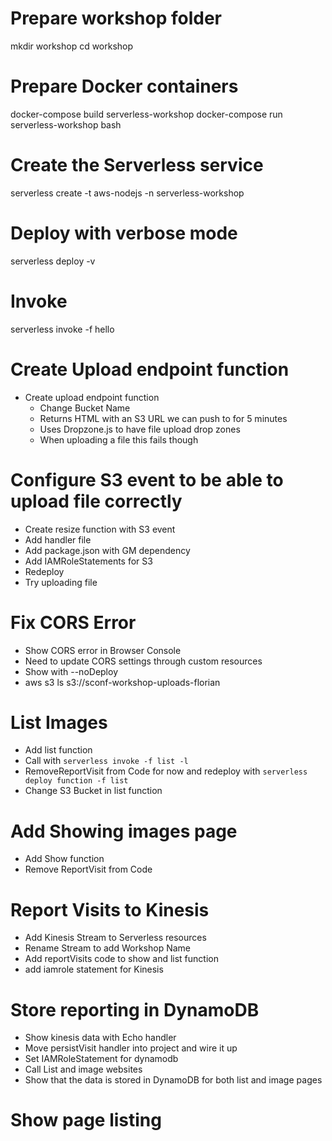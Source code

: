 # Prepare workshop folder
mkdir workshop
cd workshop

# Prepare Docker containers
docker-compose build serverless-workshop
docker-compose run serverless-workshop bash

# Create the Serverless service
serverless create -t aws-nodejs -n serverless-workshop

# Deploy with verbose mode
serverless deploy -v

# Invoke
serverless invoke -f hello

# Create Upload endpoint function
* Create upload endpoint function
  * Change Bucket Name
  * Returns HTML with an S3 URL we can push to for 5 minutes
  * Uses Dropzone.js to have file upload drop zones
  * When uploading a file this fails though

# Configure S3 event to be able to upload file correctly
* Create resize function with S3 event
* Add handler file
* Add package.json with GM dependency
* Add IAMRoleStatements for S3
* Redeploy
* Try uploading file

# Fix CORS Error
* Show CORS error in Browser Console
* Need to update CORS settings through custom resources
* Show with --noDeploy
* aws s3 ls s3://sconf-workshop-uploads-florian

# List Images
* Add list function
* Call with `serverless invoke -f list -l`
* RemoveReportVisit from Code for now and redeploy with `serverless deploy function -f list`
* Change S3 Bucket in list function

# Add Showing images page
* Add Show function
* Remove ReportVisit from Code

# Report Visits to Kinesis
* Add Kinesis Stream to Serverless resources
* Rename Stream to add Workshop Name
* Add reportVisits code to show and list function
* add iamrole statement for Kinesis

# Store reporting in DynamoDB
* Show kinesis data with Echo handler
* Move persistVisit handler into project and wire it up
* Set IAMRoleStatement for dynamodb
* Call List and image websites
* Show that the data is stored in DynamoDB for both list and image pages

# Show page listing
